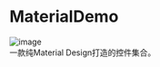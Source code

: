 # MaterialDemo
![image](https://github.com/Glorylan/MaterialDemo/blob/master/MaterialDemo.gif)</br>
一款纯Material Design打造的控件集合。
